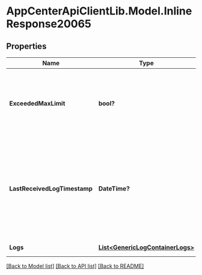 # AppCenterApiClientLib.Model.InlineResponse20065
## Properties

Name | Type | Description | Notes
------------ | ------------- | ------------- | -------------
**ExceededMaxLimit** | **bool?** | indicates if the number of available logs are more than the max allowed return limit(100). | [optional] 
**LastReceivedLogTimestamp** | **DateTime?** | the timestamp of the last log received. This value can be used as the start time parameter in the consecutive API call. | [optional] 
**Logs** | [**List&lt;GenericLogContainerLogs&gt;**](GenericLogContainerLogs.md) | the list of logs | 

[[Back to Model list]](../README.md#documentation-for-models) [[Back to API list]](../README.md#documentation-for-api-endpoints) [[Back to README]](../README.md)

